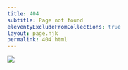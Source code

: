 ```yaml
---
title: 404
subtitle: Page not found
eleventyExcludeFromCollections: true
layout: page.njk
permalink: 404.html
---
```


![](https://media3.giphy.com/media/JWCahAf61Z43e/giphy.gif?cid=ecf05e471tj20ce28z8p4k0k6u41fea4wgxkc8iri23qvg63&rid=giphy.gif&ct=g)
